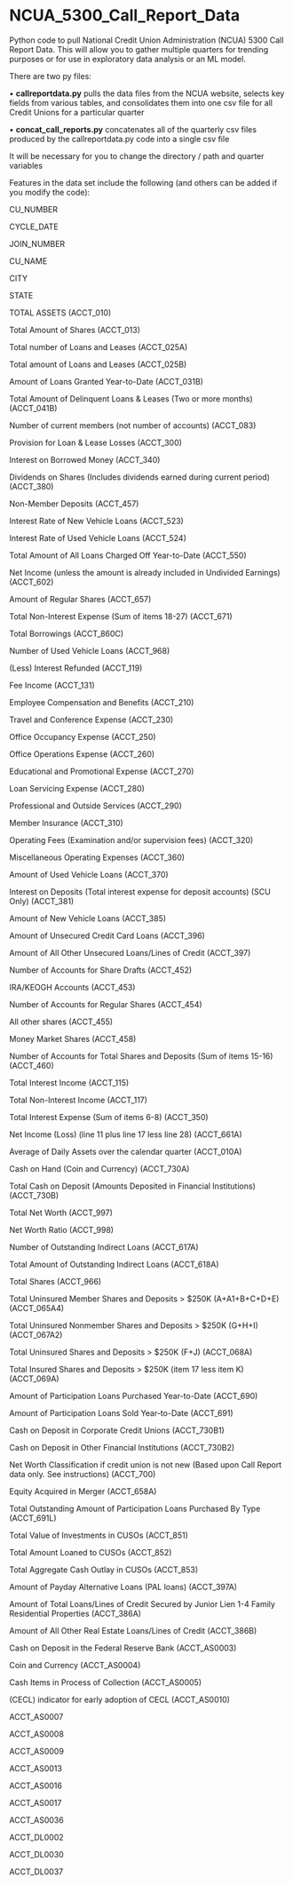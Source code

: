 # NCUA_5300_Call_Report_Data
Python code to pull National Credit Union Administration (NCUA) 5300 Call Report Data. This will allow you to gather multiple quarters for trending purposes or for use in exploratory data analysis or an ML model.

There are two py files:

• **callreportdata.py** pulls the data files from the NCUA website, selects key fields from various tables, and consolidates them into one csv file for all Credit Unions for a particular quarter

• **concat_call_reports.py** concatenates all of the quarterly csv files produced by the callreportdata.py code into a single csv file 


It will be necessary for you to change the directory / path and quarter variables

Features in the data set include the following (and others can be added if you modify the code):

CU_NUMBER

CYCLE_DATE

JOIN_NUMBER

CU_NAME

CITY

STATE

TOTAL ASSETS (ACCT_010)

Total Amount of Shares (ACCT_013)

Total number of Loans and Leases (ACCT_025A)

Total amount of Loans and Leases (ACCT_025B)

Amount of Loans Granted Year-to-Date (ACCT_031B)

Total Amount of Delinquent Loans & Leases (Two or more months) (ACCT_041B)

Number of current members (not number of accounts) (ACCT_083)

Provision for Loan & Lease Losses (ACCT_300)

Interest on Borrowed Money (ACCT_340)

Dividends on Shares (Includes dividends earned during current period) (ACCT_380)

Non-Member Deposits (ACCT_457)

Interest Rate of New Vehicle Loans (ACCT_523)

Interest Rate of Used Vehicle Loans (ACCT_524)

Total Amount of All Loans Charged Off Year-to-Date (ACCT_550)

Net Income (unless the amount is already included in Undivided Earnings) (ACCT_602)

Amount of Regular Shares (ACCT_657)

Total Non-Interest Expense (Sum of items 18-27) (ACCT_671)

Total Borrowings (ACCT_860C)

Number of Used Vehicle Loans (ACCT_968)

(Less) Interest Refunded (ACCT_119)

Fee Income (ACCT_131)

Employee Compensation and Benefits (ACCT_210)

Travel and Conference Expense (ACCT_230)

Office Occupancy Expense (ACCT_250)

Office Operations Expense (ACCT_260)

Educational and Promotional Expense (ACCT_270)

Loan Servicing Expense (ACCT_280)

Professional and Outside Services (ACCT_290)

Member Insurance (ACCT_310)

Operating Fees (Examination and/or supervision fees) (ACCT_320)

Miscellaneous Operating Expenses (ACCT_360)

Amount of Used Vehicle Loans (ACCT_370)

Interest on Deposits (Total interest expense for deposit accounts) (SCU Only) (ACCT_381)

Amount of New Vehicle Loans (ACCT_385)

Amount of Unsecured Credit Card Loans (ACCT_396)

Amount of All Other Unsecured Loans/Lines of Credit (ACCT_397)

Number of Accounts for Share Drafts (ACCT_452)

IRA/KEOGH Accounts (ACCT_453)

Number of Accounts for Regular Shares (ACCT_454)

All other shares (ACCT_455)

Money Market Shares (ACCT_458)

Number of Accounts for Total Shares and Deposits (Sum of items 15-16) (ACCT_460)

Total Interest Income (ACCT_115)

Total Non-Interest Income (ACCT_117)

Total Interest Expense (Sum of items 6-8) (ACCT_350)

Net Income (Loss) (line 11 plus line 17 less line 28) (ACCT_661A)

Average of Daily Assets over the calendar quarter (ACCT_010A)

Cash on Hand (Coin and Currency) (ACCT_730A)

Total Cash on Deposit (Amounts Deposited in Financial Institutions) (ACCT_730B)

Total Net Worth (ACCT_997)

Net Worth Ratio (ACCT_998)

Number of Outstanding Indirect Loans (ACCT_617A)

Total Amount of Outstanding Indirect Loans (ACCT_618A)

Total Shares (ACCT_966)

Total Uninsured Member Shares and Deposits > $250K (A+A1+B+C+D+E) (ACCT_065A4)

Total Uninsured Nonmember Shares and Deposits > $250K (G+H+I) (ACCT_067A2)

Total Uninsured Shares and Deposits > $250K (F+J) (ACCT_068A)

Total Insured Shares and Deposits > $250K (item 17 less item K) (ACCT_069A)

Amount of Participation Loans Purchased Year-to-Date (ACCT_690)

Amount of Participation Loans Sold Year-to-Date (ACCT_691)

Cash on Deposit in Corporate Credit Unions (ACCT_730B1)

Cash on Deposit in Other Financial Institutions (ACCT_730B2)

Net Worth Classification if credit union is not new (Based upon Call Report data only. See instructions) (ACCT_700)

Equity Acquired in Merger (ACCT_658A)

Total Outstanding Amount of Participation Loans Purchased By Type (ACCT_691L)

Total Value of Investments in CUSOs (ACCT_851)

Total Amount Loaned to CUSOs (ACCT_852)

Total Aggregate Cash Outlay in CUSOs (ACCT_853)

Amount of Payday Alternative Loans (PAL loans) (ACCT_397A)

Amount of Total Loans/Lines of Credit Secured by Junior Lien 1-4 Family Residential Properties (ACCT_386A)

Amount of All Other Real Estate Loans/Lines of Credit (ACCT_386B)

Cash on Deposit in the Federal Reserve Bank (ACCT_AS0003)

Coin and Currency (ACCT_AS0004)

Cash Items in Process of Collection (ACCT_AS0005)

(CECL) indicator for early adoption of CECL (ACCT_AS0010)

ACCT_AS0007

ACCT_AS0008

ACCT_AS0009

ACCT_AS0013

ACCT_AS0016

ACCT_AS0017

ACCT_AS0036

ACCT_DL0002

ACCT_DL0030

ACCT_DL0037

